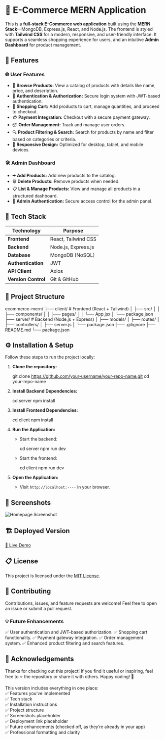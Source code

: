 # 🛒 E-Commerce MERN Application

This is a **full-stack E-Commerce web application** built using the **MERN Stack**—MongoDB, Express.js, React, and Node.js. The frontend is styled with **Tailwind CSS** for a modern, responsive, and user-friendly interface. It supports a seamless shopping experience for users, and an intuitive **Admin Dashboard** for product management.

## 🚀 Features

### 🌐 User Features
- 🏬 **Browse Products:** View a catalog of products with details like name, price, and description.
- 🔐 **Authentication & Authorization:** Secure login system with JWT-based authentication.
- 🛒 **Shopping Cart:** Add products to cart, manage quantities, and proceed to checkout.
- 💳 **Payment Integration:** Checkout with a secure payment gateway.
- 📦 **Order Management:** Track and manage user orders.
- 🔍 **Product Filtering & Search:** Search for products by name and filter based on categories or criteria.
- 📱 **Responsive Design:** Optimized for desktop, tablet, and mobile devices.

### 🛠️ Admin Dashboard
- ➕ **Add Products:** Add new products to the catalog.
- 🗑️ **Delete Products:** Remove products when needed.
- 📋 **List & Manage Products:** View and manage all products in a structured dashboard.
- 🔐 **Admin Authentication:** Secure access control for the admin panel.

## 🧱 Tech Stack

| Technology  | Purpose                               |
|-------------|----------------------------------------|
| **Frontend** | React, Tailwind CSS                   |
| **Backend**  | Node.js, Express.js                   |
| **Database** | MongoDB (NoSQL)                       |
| **Authentication** | JWT                             |
| **API Client** | Axios                              |
| **Version Control** | Git & GitHub                   |

## 📂 Project Structure



ecommerce-mern/
├── client/                # Frontend (React + Tailwind)
│   ├── src/
│   │   ├── components/
│   │   ├── pages/
│   │   └── App.jsx
│   └── package.json
├── server/                # Backend (Node.js + Express)
│   ├── models/
│   ├── routes/
│   ├── controllers/
│   ├── server.js
│   └── package.json
├── .gitignore
├── README.md
└── package.json


## ⚙️ Installation & Setup

Follow these steps to run the project locally:

1. **Clone the repository:**
   
   git clone https://github.com/your-username/your-repo-name.git
   cd your-repo-name

2. **Install Backend Dependencies:**

   
   cd server
   npm install
   

3. **Install Frontend Dependencies:**

   
   cd client
   npm install



5. **Run the Application:**

   * Start the backend:

  
     cd server
     npm run dev
     
   * Start the frontend:

     
     cd client
     npm run dev
     

6. **Open the Application:**

   * Visit `http://localhost:----` in your browser.

## 📸 Screenshots

![Homepage Screenshot](./e-commerce-SS.png)

## 🏗️ Deployed Version


[🔗 Live Demo](https://your-deployed-link.com)

## 📋 License

This project is licensed under the [MIT License](LICENSE).

## 🤝 Contributing

Contributions, issues, and feature requests are welcome!
Feel free to open an issue or submit a pull request.



### 💡 Future Enhancements

✅ User authentication and JWT-based authorization.
✅ Shopping cart functionality.
✅ Payment gateway integration.
✅ Order management system.
✅ Enhanced product filtering and search features.


## 🙌 Acknowledgements

Thanks for checking out this project! If you find it useful or inspiring, feel free to ⭐️ the repository or share it with others. Happy coding! 🚀





This version includes everything in one place:  
✅ Features you’ve implemented  
✅ Tech stack  
✅ Installation instructions  
✅ Project structure  
✅ Screenshots placeholder  
✅ Deployment link placeholder  
✅ Future enhancements (checked off, as they’re already in your app)  
✅ Professional formatting and clarity  
